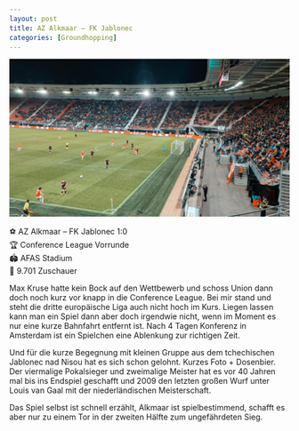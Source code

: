 ```yaml
---
layout: post
title: AZ Alkmaar – FK Jablonec
categories: [Groundhopping]
---
```



![](../images/1653588043-2048x1152.jpg)

⚽️ AZ Alkmaar – FK Jablonec 1:0  
🏆 Conference League Vorrunde  
🏟 AFAS Stadium  
🥁 9.701 Zuschauer  

Max Kruse hatte kein Bock auf den Wettbewerb und schoss Union dann doch noch kurz vor knapp in die Conference League. Bei mir stand und steht die dritte europäische Liga auch nicht hoch im Kurs. Liegen lassen kann man ein Spiel dann aber doch irgendwie nicht, wenn im Moment es nur eine kurze Bahnfahrt entfernt ist. Nach 4 Tagen Konferenz in Amsterdam ist ein Spielchen eine Ablenkung zur richtigen Zeit.

Und für die kurze Begegnung mit kleinen Gruppe aus dem tchechischen Jablonec nad Nisou hat es sich schon gelohnt. Kurzes Foto + Dosenbier. Der viermalige Pokalsieger und zweimalige Meister hat es vor 40 Jahren mal bis ins Endspiel geschafft und 2009 den letzten großen Wurf unter Louis van Gaal mit der niederländischen Meisterschaft.

Das Spiel selbst ist schnell erzählt, Alkmaar ist spielbestimmend, schafft es aber nur zu einem Tor in der zweiten Hälfte zum ungefährdeten Sieg. 